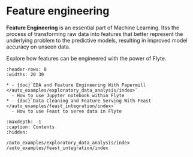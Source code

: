 # Feature engineering

**Feature Engineering** is an essential part of Machine Learning. Itss the process
of transforming raw data into features that better represent the underlying problem
to the predictive models, resulting in improved model accuracy on unseen data.

Explore how features can be engineered with the power of Flyte.

```{list-table}
:header-rows: 0
:widths: 20 30

* - {doc}`EDA and Feature Engineering With Papermill </auto_examples/exploratory_data_analysis/index>`
  - How to use Jupyter notebook within Flyte
* - {doc}`Data Cleaning and Feature Serving With Feast </auto_examples/feast_integration/index>`
  - How to use Feast to serve data in Flyte
```


```{toctree}
:maxdepth: -1
:caption: Contents
:hidden:

/auto_examples/exploratory_data_analysis/index
/auto_examples/feast_integration/index
```
